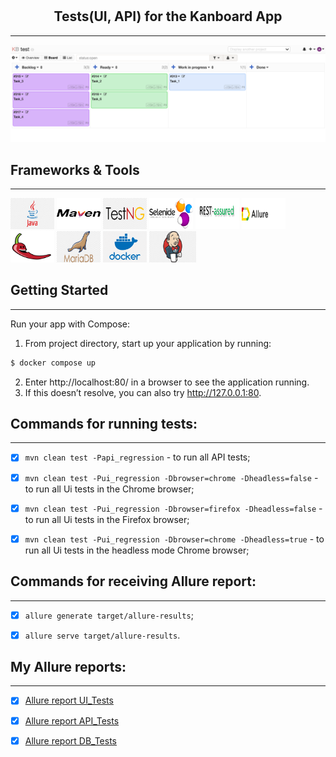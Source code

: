 # <h2 align="center">Tests(UI, API) for the Kanboard App</h3>
---
<div align="center">
  <a href="https://github.com/Tetiana1386/Kanboard">
    <img src="https://github.com/Tetiana1386/Kanboard/blob/main/src/images/icons/image_1.png" alt="Kanboard" width="" height="">
  </a>
</div>

## Frameworks & Tools
---

<code><img src="src/images/icons/java.png" alt="html5" height='50px' width='70'/></code>
<code><img src="src/images/icons/maven.png" alt="html5" height='50px' width='70'/></code>
<code><img src="src/images/icons/testng.png" alt="html5" height='50px' width='70'/></code>
<code><img src="src/images/icons/selenide.png" alt="html5" height='50px' width='70'/></code>
<code><img src="src/images/icons/rest-assured.png" alt="html5" height='50px' width='70'/></code>
<code><img src="src/images/icons/Allure.png" alt="html5" height='50px' width='70'/></code>
<code><img src="src/images/icons/Lombok.png" alt="html5" height='50px' width='70'/></code>
<code><img src="src/images/icons/mariadb.png" alt="html5" height='50px' width='70'/></code>
<code><img src="src/images/icons/docker.png" alt="html5" height='50px' width='70'/></code>
<code><img src="src/images/icons/jenkins.png" alt="html5" height='50px' width='75'/></code>

## Getting Started
---

Run your app with Compose:

1. From project directory, start up your application by running:
  ```sh
  $ docker compose up
  ```
2. Enter http://localhost:80/ in a browser to see the application running.
3. If this doesn’t resolve, you can also try http://127.0.0.1:80.

## Commands for running tests:
---


- [x] `mvn clean test -Papi_regression` - to run all API tests;


- [x] `mvn clean test -Pui_regression -Dbrowser=chrome -Dheadless=false` - to run all Ui tests in the Chrome browser;


- [x] `mvn clean test -Pui_regression -Dbrowser=firefox -Dheadless=false` - to run all Ui tests in the Firefox browser;


- [x] `mvn clean test -Pui_regression -Dbrowser=chrome -Dheadless=true` - to run all Ui tests in the headless mode Chrome browser;


## Commands for receiving Allure report:
---


- [x] `allure generate target/allure-results`;


- [x] `allure serve target/allure-results`.

## My Allure reports:
---

- [x] [Allure report UI_Tests](https://github.com/Tetiana1386/Kanboard/blob/main/src/images/screenshots/AR_UI_TESTS.png)

- [x] [Allure report API_Tests](https://github.com/Tetiana1386/Kanboard/blob/main/src/images/screenshots/AR_API_TESTS.png)

- [x] [Allure report DB_Tests](https://github.com/Tetiana1386/Kanboard/blob/main/src/images/screenshots/AR_DB_TESTS.png)
